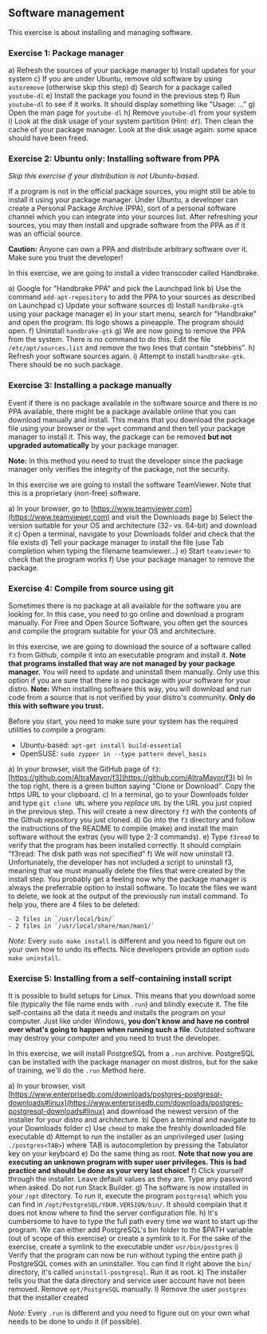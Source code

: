 ## Software management

This exercise is about installing and managing software.

### Exercise 1: Package manager

a) Refresh the sources of your package manager
b) Install updates for your system
c) If you are under Ubuntu, remove old software by using `autoremove` (otherwise skip this step)
d) Search for a package called  `youtube-dl`
e) Install the package you found in the previous step
f) Run `youtube-dl` to see if it works. It should display something like "Usage: ..."
g) Open the man page for `youtube-dl`
h) Remove `youtube-dl` from your system
i) Look at the disk usage of your system partition (Hint: `df`). Then clean the cache of your package manager. Look at the disk usage again: some space should have been freed.

### Exercise 2: Ubuntu only: Installing software from PPA

*Skip this exercise if your distribution is not Ubuntu-based.*

If a program is not in the official package sources, you might still be able to install it using your package manager. Under Ubuntu, a developer can create a Personal Package Archive (PPA), sort of a personal software channel which you can integrate into your sources list. After refreshing your sources, you may then install and upgrade software from the PPA as if it was an official source.

**Caution:** Anyone can own a PPA and distribute arbitrary software over it. Make sure you trust the developer!

In this exercise, we are going to install a video transcoder called Handbrake.

a) Google for "Handbrake PPA" and pick the Launchpad link
b) Use the command `add-apt-repository` to add the PPA to your sources as described on Launchpad
c) Update your software sources
d) Install `handbrake-gtk` using your package manager
e) In your start menu, search for "Handbrake" and open the program. Its logo shows a pineapple. The program should open.
f) Uninstall `handbrake-gtk`
g) We are now going to remove the PPA from the system. There is no command to do this. Edit the file `/etc/apt/sources.list` and remove the two lines that contain "stebbins".
h) Refresh your software sources again.
i) Attempt to install `handbrake-gtk`. There should be no such package.

### Exercise 3: Installing a package manually

Event if there is no package available in the software source and there is no PPA available, there might be a package available online that you can download manually and install. This means that you download the package file using your browser or the `wget` command and then tell your package manager to install it. This way, the package can be removed **but not upgraded automatically** by your package manager.

**Note:** In this method you need to trust the developer since the package manager only verifies the integrity of the package, not the security.

In this exercise we are going to install the software TeamViewer. Note that this is a proprietary (non-free) software.

a) In your browser, go to [https://www.teamviewer.com](https://www.teamviewer.com) and visit the Downloads page
b) Select the version suitable for your OS and architecture (32- vs. 64-bit) and download it
c) Open a terminal, navigate to your Downloads folder and check that the file exists
d) Tell your package manager to install the file (use Tab completion when typing the filename teamviewer...)
e) Start `teamviewer` to check that the program works
f) Use your package manager to remove the package.

### Exercise 4: Compile from source using git

Sometimes there is no package at all available for the software you are looking for. In this case, you need to go online and download a program manually. For Free and Open Source Software, you often get the sources and compile the program suitable for your OS and architecture.

In this exercise, we are going to download the source of a software called `f3` from Github, compile it into an executable program and install it. **Note that programs installed that way are not managed by your package manager.** You will need to update and uninstall them manually. Only use this option if you are sure that there is no package with your software for your distro. **Note:** When installing software this way, you will download and run code from a source that is not verified by your distro's community. **Only do this with software you trust.**

Before you start, you need to make sure your system has the required utilities to compile a program:

- Ubuntu-based: `apt-get install build-essential`
- OpenSUSE: `sudo zypper in --type pattern devel_basis`

a) In your browser, visit the GitHub page of `f3`: [https://github.com/AltraMayor/f3](https://github.com/AltraMayor/f3)
b) In the top right, there is a green button saying "Clone or Download". Copy the https URL to your clipboard.
c) In a terminal, go to your Downloads folder and type `git clone URL` where you *replace* `URL` by the URL you just copied in the previous step. This will create a new directory `f3` with the contents of the Github repository you just cloned.
d) Go into the `f3` directory and follow the instructions of the README to compile (make) and install the main software without the extras (you will type 2-3 commands).
e) Type `f3read` to verify that the program has been installed correctly. It should complain "f3read: The disk path was not specified"
f) We will now uninstall f3. Unfortunately, the developer has not included a script to uninstall f3, meaning that we must manually delete the files that were created by the install step. You probably get a feeling now why the package manager is always the preferrable option to install software. To locate the files we want to delete, we look at the output of the previously run install command. To help you, there are 4 files to be deleted:

    - 2 files in `/usr/local/bin/`
    - 2 files in `/usr/local/share/man/man1/`

*Note:* Every `sudo make install` is different and you need to figure out on your own how to undo its effects. Nice developers provide an option `sudo make uninstall`.

### Exercise 5: Installing from a self-containing install script

It is possible to build setups for Linux. This means that you download some file (typically the file name ends with `.run`) and blindly execute it. The file self-contains all the data it needs and installs the program on your computer. Just like under Windows, **you don't know and have no control over what's going to happen when running such a file**. Outdated software may destroy your computer and you need to trust the developer.

In this exercise, we will install PostgreSQL from a `.run` archive. PostgreSQL can be installed with the package manager on most distros, but for the sake of training, we'll do the `.run` Method here.

a) In your browser, visit [https://www.enterprisedb.com/downloads/postgres-postgresql-downloads#linux](https://www.enterprisedb.com/downloads/postgres-postgresql-downloads#linux) and download the newest version of the installer for your distro and architecture.
b) Open a terminal and navigate to your Downloads folder
c) Use `chmod` to make the freshly downloaded file executable
d) Attempt to run the installer as an unprivileged user (using `./postgres<TAB>`) where TAB is autocompletion by pressing the Tabulator key on your keyboard
e) Do the same thing as root. **Note that now you are executing an unknown program with super user privileges. This is bad practice and should be done as your very last choice!**
f) Click yourself through the installer. Leave default values as they are. Type any password when asked. Do not run Stack Builder.
g) The software is now installed in your `/opt` directory. To run it, execute the program `postgresql` which you can find in `/opt/PostgreSQL/YOUR.VERSION/bin/`. It should complain that it does not know where to find the server configuration file.
h) It's cumbersome to have to type the full path every time we want to start up the program. We can either add PostgreSQL's bin folder to the $PATH variable (out of scope of this exercise) or create a symlink to it. For the sake of the exercise, create a symlink to the executable under `usr/bin/postgres`
i) Verify that the program can now be run without typing the entire path
j) PostgreSQL comes with an uninstaller. You can find it right above the `bin/` directory, it's called `uninstall-postgresql`. Run it as root.
k) The installer tells you that the data directory and service user account have not been removed. Remove `opt/PostgreSQL` manually.
l) Remove the user `postgres` that the installer created

*Note:* Every `.run` is different and you need to figure out on your own what needs to be done to undo it (if possible).
